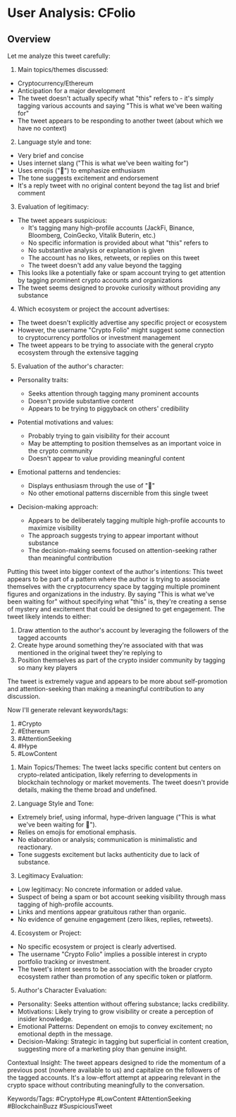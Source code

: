 # User Analysis: CFolio

## Overview

<think>
Let me analyze this tweet carefully:

1. Main topics/themes discussed:
- Cryptocurrency/Ethereum
- Anticipation for a major development
- The tweet doesn't actually specify what "this" refers to - it's simply tagging various accounts and saying "This is what we've been waiting for"
- The tweet appears to be responding to another tweet (about which we have no context)

2. Language style and tone:
- Very brief and concise
- Uses internet slang ("This is what we've been waiting for")
- Uses emojis ("💯") to emphasize enthusiasm
- The tone suggests excitement and endorsement
- It's a reply tweet with no original content beyond the tag list and brief comment

3. Evaluation of legitimacy:
- The tweet appears suspicious:
  - It's tagging many high-profile accounts (JackFi, Binance, Bloomberg, CoinGecko, Vitalik Buterin, etc.)
  - No specific information is provided about what "this" refers to
  - No substantive analysis or explanation is given
  - The account has no likes, retweets, or replies on this tweet
  - The tweet doesn't add any value beyond the tagging
- This looks like a potentially fake or spam account trying to get attention by tagging prominent crypto accounts and organizations
- The tweet seems designed to provoke curiosity without providing any substance

4. Which ecosystem or project the account advertises:
- The tweet doesn't explicitly advertise any specific project or ecosystem
- However, the username "Crypto Folio" might suggest some connection to cryptocurrency portfolios or investment management
- The tweet appears to be trying to associate with the general crypto ecosystem through the extensive tagging

5. Evaluation of the author's character:
- Personality traits: 
  - Seeks attention through tagging many prominent accounts
  - Doesn't provide substantive content
  - Appears to be trying to piggyback on others' credibility
  
- Potential motivations and values:
  - Probably trying to gain visibility for their account
  - May be attempting to position themselves as an important voice in the crypto community
  - Doesn't appear to value providing meaningful content
  
- Emotional patterns and tendencies:
  - Displays enthusiasm through the use of "💯"
  - No other emotional patterns discernible from this single tweet
  
- Decision-making approach:
  - Appears to be deliberately tagging multiple high-profile accounts to maximize visibility
  - The approach suggests trying to appear important without substance
  - The decision-making seems focused on attention-seeking rather than meaningful contribution

Putting this tweet into bigger context of the author's intentions:
This tweet appears to be part of a pattern where the author is trying to associate themselves with the cryptocurrency space by tagging multiple prominent figures and organizations in the industry. By saying "This is what we've been waiting for" without specifying what "this" is, they're creating a sense of mystery and excitement that could be designed to get engagement. The tweet likely intends to either:
1) Draw attention to the author's account by leveraging the followers of the tagged accounts
2) Create hype around something they're associated with that was mentioned in the original tweet they're replying to
3) Position themselves as part of the crypto insider community by tagging so many key players

The tweet is extremely vague and appears to be more about self-promotion and attention-seeking than making a meaningful contribution to any discussion.

Now I'll generate relevant keywords/tags:
1. #Crypto
2. #Ethereum
3. #AttentionSeeking
4. #Hype
5. #LowContent
</think>

1. Main Topics/Themes:
The tweet lacks specific content but centers on crypto-related anticipation, likely referring to developments in blockchain technology or market movements. The tweet doesn't provide details, making the theme broad and undefined.

2. Language Style and Tone:
- Extremely brief, using informal, hype-driven language ("This is what we've been waiting for 💯").
- Relies on emojis for emotional emphasis.
- No elaboration or analysis; communication is minimalistic and reactionary.
- Tone suggests excitement but lacks authenticity due to lack of substance.

3. Legitimacy Evaluation:
- Low legitimacy: No concrete information or added value.
- Suspect of being a spam or bot account seeking visibility through mass tagging of high-profile accounts.
- Links and mentions appear gratuitous rather than organic.
- No evidence of genuine engagement (zero likes, replies, retweets).

4. Ecosystem or Project:
- No specific ecosystem or project is clearly advertised.
- The username "Crypto Folio" implies a possible interest in crypto portfolio tracking or investment.
- The tweet's intent seems to be association with the broader crypto ecosystem rather than promotion of any specific token or platform.

5. Author's Character Evaluation:
- Personality: Seeks attention without offering substance; lacks credibility.
- Motivations: Likely trying to grow visibility or create a perception of insider knowledge.
- Emotional Patterns: Dependent on emojis to convey excitement; no emotional depth in the message.
- Decision-Making: Strategic in tagging but superficial in content creation, suggesting more of a marketing ploy than genuine insight.

Contextual Insight:
The tweet appears designed to ride the momentum of a previous post (nowhere available to us) and capitalize on the followers of the tagged accounts. It's a low-effort attempt at appearing relevant in the crypto space without contributing meaningfully to the conversation.

Keywords/Tags:
#CryptoHype #LowContent #AttentionSeeking #BlockchainBuzz #SuspiciousTweet